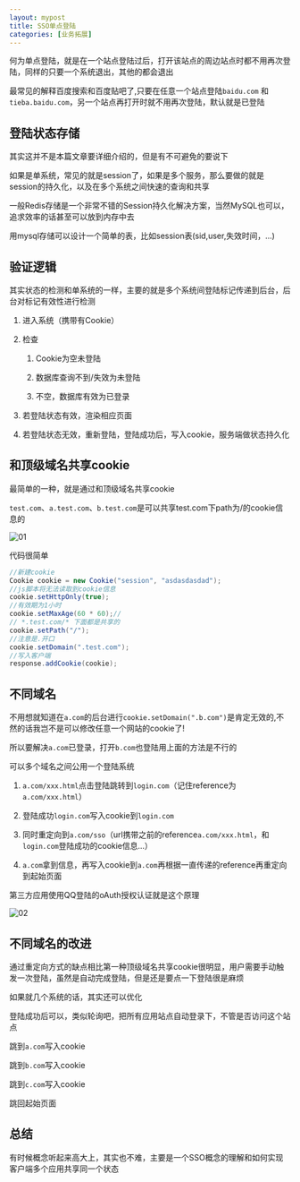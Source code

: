 ```yaml
---
layout: mypost
title: SSO单点登陆
categories: [业务拓展]
---
```


何为单点登陆，就是在一个站点登陆过后，打开该站点的周边站点时都不用再次登陆，同样的只要一个系统退出，其他的都会退出

最常见的解释百度搜索和百度贴吧了,只要在任意一个站点登陆`baidu.com` 和 `tieba.baidu.com`，另一个站点再打开时就不用再次登陆，默认就是已登陆

## 登陆状态存储

其实这并不是本篇文章要详细介绍的，但是有不可避免的要说下

如果是单系统，常见的就是session了，如果是多个服务，那么要做的就是session的持久化，以及在多个系统之间快速的查询和共享

一般Redis存储是一个非常不错的Session持久化解决方案，当然MySQL也可以，追求效率的话甚至可以放到内存中去

用mysql存储可以设计一个简单的表，比如session表(sid,user,失效时间，...)

## 验证逻辑

其实状态的检测和单系统的一样，主要的就是多个系统间登陆标记传递到后台，后台对标记有效性进行检测

1. 进入系统（携带有Cookie）

2. 检查

	1. Cookie为空未登陆

	2. 数据库查询不到/失效为未登陆

	3. 不空，数据库有效为已登录

3. 若登陆状态有效，渲染相应页面

4. 若登陆状态无效，重新登陆，登陆成功后，写入cookie，服务端做状态持久化

## 和顶级域名共享cookie

最简单的一种，就是通过和顶级域名共享cookie

`test.com`、`a.test.com`、`b.test.com`是可以共享test.com下path为/的cookie信息的


![01](01.png)

代码很简单

```java
//新建cookie
Cookie cookie = new Cookie("session", "asdasdasdad");
//js脚本将无法读取到cookie信息
cookie.setHttpOnly(true);
//有效期为1小时
cookie.setMaxAge(60 * 60);//
// *.test.com/* 下面都是共享的
cookie.setPath("/");
//注意是.开口
cookie.setDomain(".test.com");
//写入客户端
response.addCookie(cookie);
```

## 不同域名

不用想就知道在`a.com`的后台进行`cookie.setDomain(".b.com")`是肯定无效的,不然的话我岂不是可以修改任意一个网站的cookie了!

所以要解决`a.com`已登录，打开`b.com`也登陆用上面的方法是不行的


可以多个域名之间公用一个登陆系统

1. `a.com/xxx.html`点击登陆跳转到`login.com`（记住reference为`a.com/xxx.html`）

2. 登陆成功`login.com`写入cookie到`login.com`

3. 同时重定向到`a.com/sso`（url携带之前的reference`a.com/xxx.html`，和`login.com`登陆成功的cookie信息...）

4. `a.com`拿到信息，再写入cookie到`a.com`再根据一直传递的reference再重定向到起始页面


第三方应用使用QQ登陆的oAuth授权认证就是这个原理

![02](02.png)

## 不同域名的改进


通过重定向方式的缺点相比第一种顶级域名共享cookie很明显，用户需要手动触发一次登陆，虽然是自动完成登陆，但是还是要点一下登陆很是麻烦

如果就几个系统的话，其实还可以优化

登陆成功后可以，类似轮询吧，把所有应用站点自动登录下，不管是否访问这个站点

跳到`a.com`写入cookie

跳到`b.com`写入cookie

跳到`c.com`写入cookie

跳回起始页面

## 总结

有时候概念听起来高大上，其实也不难，主要是一个SSO概念的理解和如何实现客户端多个应用共享同一个状态